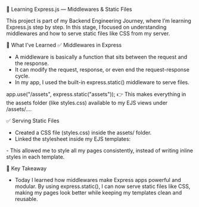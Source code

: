 🚀 Learning Express.js — Middlewares & Static Files

This project is part of my Backend Engineering Journey, where I’m learning Express.js step by step.
In this stage, I focused on understanding middlewares and how to serve static files like CSS from my server.

📌 What I’ve Learned
✅ Middlewares in Express

- A middleware is basically a function that sits between the request and the response.
- It can modify the request, response, or even end the request-response cycle.
- In my app, I used the built-in express.static() middleware to serve files.

app.use("/assets", express.static("assets"));
👉 This makes everything in the assets folder (like styles.css) available to my EJS views under /assets/....

✅ Serving Static Files

- Created a CSS file (styles.css) inside the assets/ folder.
- Linked the stylesheet inside my EJS templates:

<link rel="stylesheet" href="/assets/styles.css" />
- This allowed me to style all my pages consistently, instead of writing inline styles in each template.

🎯 Key Takeaway

- Today I learned how middlewares make Express apps powerful and modular. By using express.static(), I can now serve static files like CSS, making my pages look better while keeping my templates clean and reusable.
